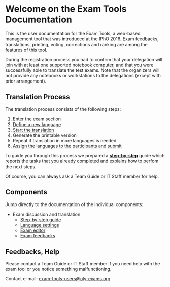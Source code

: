 # Welcome on the Exam Tools Documentation


This is the user documentation for the Exam Tools, a web-based management tool that was introduced at the IPhO 2016. Exam feedbacks, translations, printing, voting, corrections and ranking are among the features of this tool.

During the registration process you had to confirm that your delegation will join with at least one supported notebook computer, and that you were successfully able to translate the test exams. Note that the organizers will not provide any notebooks or workstations to the delegations (except with prior arrangement).


## Translation Process

The translation process consists of the following steps:

1. Enter the exam section
1. [Define a new language](language_settings.md)
1. [Start the translation](exam_editor.md)
1. Generate the printable version
1. Repeat if translation in more languages is needed
1. [Assign the languages to the participants and submit](assign_exams.md)

To guide you through this process we prepared a [**step-by-step**](step_by_step.md) guide which reports the tasks that you already completed and explains how to perfom the next steps.

Of course, you can always ask a Team Guide or IT Staff member for help.

## Components

Jump directly to the documentation of the individual components:

* Exam discussion and translation
    * [Step-by-step guide](step_by_step.md)
    * [Language settings](language_settings.md)
    * [Exam editor](exam_editor.md)
    * [Exam feedbacks](exam_feedbacks.md)


## Feedbacks, Help

Please contact a Team Guide or IT Staff member if you need help with the exam tool or you notice something malfunctioning.

Contact e-mail: [exam-tools-users@oly-exams.org](mailto:exam-tools-users@oly-exams.org)
